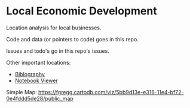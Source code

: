 # Local Economic Development

Location analysis for local businesses.

Code and data (or pointers to code) goes in this repo.

Issues and todo's go in this repo's issues.

Other important locations:

* [Biblography](https://www.zotero.org/groups/site_selection/items)
* [Notebook Viewer](http://nbviewer.ipython.org/github/fgregg/chi-biz/tree/master/code/)

Simple Map: https://fgregg.cartodb.com/viz/5bb9d13e-e316-11e4-bf72-0e4fddd5de28/public_map
